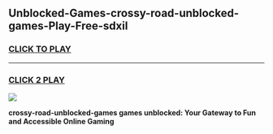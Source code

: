 
## Unblocked-Games-crossy-road-unblocked-games-Play-Free-sdxil
<h3>
<a href="https://premium76.site?title=crossy-road-unblocked-games&ref=22A">CLICK TO PLAY</a></h3>
<hr>

<h3>
<a href="https://premium76.site?title=crossy-road-unblocked-games&ref=22A">CLICK 2 PLAY</a>
  
</h3>

<a href="https://premium76.site?title=crossy-road-unblocked-games&ref=22A"><img src="https://clearcache.store/games.png"></a>


**crossy-road-unblocked-games games unblocked: Your Gateway to Fun and Accessible Online Gaming**
